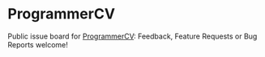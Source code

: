 # ProgrammerCV
Public issue board for [ProgrammerCV](https://programmercv.com): Feedback, Feature Requests or Bug Reports welcome!
